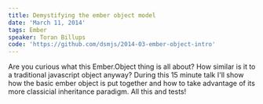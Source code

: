 ```yaml
---
title: Demystifying the ember object model
date: 'March 11, 2014'
tags: Ember
speaker: Toran Billups
code: 'https://github.com/dsmjs/2014-03-ember-object-intro'
---
```




Are you curious what this Ember.Object thing is all about? How similar is it to a traditional javascript object anyway? During this 15 minute talk I'll show how the basic ember object is put together and how to take advantage of its more classicial inheritance paradigm. All this and tests!


